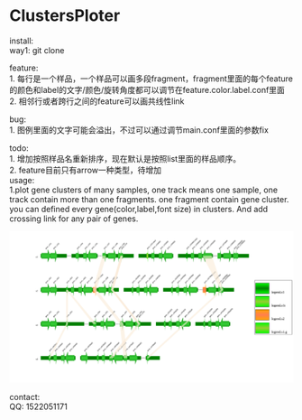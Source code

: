 # ClustersPloter
install:<br>
    way1: git clone

feature:<br>
    1. 每行是一个样品，一个样品可以画多段fragment，fragment里面的每个feature的颜色和label的文字/颜色/旋转角度都可以调节在feature.color.label.conf里面<br>
    2. 相邻行或者跨行之间的feature可以画共线性link<br>

bug:<br>
    1. 图例里面的文字可能会溢出，不过可以通过调节main.conf里面的参数fix

todo:<br>
    1. 增加按照样品名重新排序，现在默认是按照list里面的样品顺序。<br>
    2. feature目前只有arrow一种类型，待增加<br>
usage:<br>1.plot gene clusters of many samples, one track means one sample, one track contain more than one fragments. one fragment contain gene cluster. you can defined every gene(color,label,font size) in clusters. And add crossing link for any pair of genes.<br>
    
![gene cluster image](example/out.svg)

contact:<br>
    QQ: 1522051171
